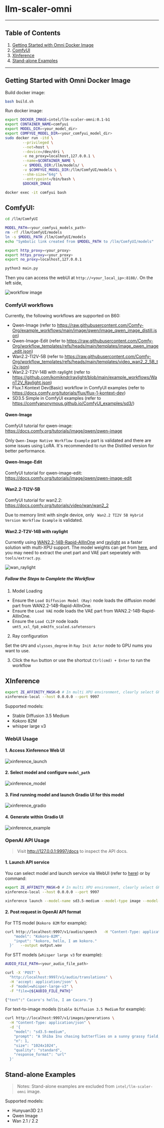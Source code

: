 # llm-scaler-omni

---

## Table of Contents

1. [Getting Started with Omni Docker Image](#getting-started-with-omni-docker-image)
2. [ComfyUI](#comfyui)
3. [XInference](#xinference)
4. [Stand-alone Examples](#stand-alone-examples)

---

## Getting Started with Omni Docker Image

Build docker image:

```bash
bash build.sh
```

Run docker image:

```bash
export DOCKER_IMAGE=intel/llm-scaler-omni:0.1-b1
export CONTAINER_NAME=comfyui
export MODEL_DIR=<your_model_dir>
export COMFYUI_MODEL_DIR=<your_comfyui_model_dir>
sudo docker run -itd \
        --privileged \
        --net=host \
        --device=/dev/dri \
        -e no_proxy=localhost,127.0.0.1 \
        --name=$CONTAINER_NAME \
        -v $MODEL_DIR:/llm/models/ \
        -v $COMFYUI_MODEL_DIR:/llm/ComfyUI/models \
        --shm-size="64g" \
        --entrypoint=/bin/bash \
        $DOCKER_IMAGE

docker exec -it comfyui bash
```

## ComfyUI:
```bash
cd /llm/ComfyUI

MODEL_PATH=<your_comfyui_models_path>
rm -rf /llm/ComfyUI/models
ln -s $MODEL_PATH /llm/ComfyUI/models
echo "Symbolic link created from $MODEL_PATH to /llm/ComfyUI/models"

export http_proxy=<your_proxy>
export https_proxy=<your_proxy>
export no_proxy=localhost,127.0.0.1

python3 main.py
```

Then you can access the webUI at `http://<your_local_ip>:8188/`. On the left side, 

![workflow image](./assets/confyui_workflow.png)

### ComfyUI workflows

Currently, the following workflows are supported on B60:
- Qwen-Image (refer to https://raw.githubusercontent.com/Comfy-Org/example_workflows/main/image/qwen/image_qwen_image_distill.json)
- Qwen-Image-Edit (refer to https://raw.githubusercontent.com/Comfy-Org/workflow_templates/refs/heads/main/templates/image_qwen_image_edit.json)
- Wan2.2-TI2V-5B (refer to https://raw.githubusercontent.com/Comfy-Org/workflow_templates/refs/heads/main/templates/video_wan2_2_5B_ti2v.json)
- Wan2.2-T2V-14B with raylight (refer to https://github.com/komikndr/raylight/blob/main/example_workflows/WanT2V_Raylight.json)
- Flux.1 Kontext Dev(Basic) workflow in ComfyUI examples (refer to https://docs.comfy.org/tutorials/flux/flux-1-kontext-dev)
- SD3.5 Simple in ComfyUI examples (refer to https://comfyanonymous.github.io/ComfyUI_examples/sd3/)

#### Qwen-Image

ComfyUI tutorial for qwen-image: https://docs.comfy.org/tutorials/image/qwen/qwen-image

Only `Qwen-Image Native Workflow Example` part is validated and there are some issues using LoRA. It's recommended to run the Distilled version for better performance.

#### Qwen-Image-Edit

ComfyUI tutorial for qwen-image-edit: https://docs.comfy.org/tutorials/image/qwen/qwen-image-edit

#### Wan2.2-TI2V-5B

ComfyUI tutorial for wan2.2: https://docs.comfy.org/tutorials/video/wan/wan2_2

Due to memory limit with single device, only `
Wan2.2 TI2V 5B Hybrid Version Workflow Example` is validated.

#### Wan2.2-T2V-14B with raylight

Currently using [WAN2.2-14B-Rapid-AllInOne](https://huggingface.co/Phr00t/WAN2.2-14B-Rapid-AllInOne) and [raylight](https://github.com/komikndr/raylight) as a faster solution with multi-XPU support. The model weights can get from [here](https://modelscope.cn/models/Phr00t/WAN2.2-14B-Rapid-AllInOne/files), and you may need to extract the unet part and VAE part seperately with `tools/extract.py`.

![wan_raylight](./assets/wan_raylight.png)

##### Follow the Steps to Complete the Workflow

1. Model Loading

- Ensure the `Load Diffusion Model (Ray)` node loads the diffusion model part from WAN2.2-14B-Rapid-AllInOne.
- Ensure the `Load VAE` node loads the VAE part from WAN2.2-14B-Rapid-AllInOne.
- Ensure the `Load CLIP` node loads `umt5_xxl_fp8_e4m3fn_scaled.safetensors`

2. Ray configuration

Set the `GPU` and `ulysses_degree` in `Ray Init Actor` node to GPU nums you want to use.

3. Click the `Run` button or use the shortcut `Ctrl(cmd) + Enter` to run the workflow

## XInference

```bash
export ZE_AFFINITY_MASK=0 # In multi XPU environment, clearly select GPU index to avoid issues.
xinference-local --host 0.0.0.0 --port 9997
```
Supported models:
- Stable Diffusion 3.5 Medium
- Kokoro 82M
- whisper large v3

### WebUI Usage

#### 1. Access Xinference Web UI
![xinference_launch](./assets/xinference_launch.png)

#### 2. Select model and configure `model_path`
![xinference_model](./assets/xinference_configure.png)

#### 3. Find running model and launch Gradio UI for this model
![xinference_gradio](./assets/xinference_gradio.png)

#### 4. Generate within Gradio UI
![xinference_example](./assets/xinference_sd.png)

### OpenAI API Usage

> Visit http://127.0.0.1:9997/docs to inspect the API docs.

#### 1. Launch API service
You can select model and launch service via WebUI (refer to [here](#1-access-xinference-web-ui)) or by command:

```bash
export ZE_AFFINITY_MASK=0 # In multi XPU environment, clearly select GPU index to avoid issues.
xinference-local --host 0.0.0.0 --port 9997

xinference launch --model-name sd3.5-medium --model-type image --model-path /llm/models/stable-diffusion-3.5-medium/
```

#### 2. Post request in OpenAI API format

For TTS model (`Kokoro 82M` for example):
```bash
curl http://localhost:9997/v1/audio/speech   -H "Content-Type: application/json"   -d '{
    "model": "Kokoro-82M",
    "input": "kokoro, hello, I am kokoro." 
  }'   --output output.wav
```

For STT models (`whisper large v3` for example):
```bash
AUDIO_FILE_PATH=<your_audio_file_path>

curl -X 'POST' \
  "http://localhost:9997/v1/audio/translations" \
  -H 'accept: application/json' \
  -F "model=whisper-large-v3" \
  -F "file=@${AUDIO_FILE_PATH}"

{"text":" Cacaro's hello, I am Cacaro."}
```

For text-to-image models (`Stable Diffusion 3.5 Medium` for example):
```bash
curl http://localhost:9997/v1/images/generations \
  -H "Content-Type: application/json" \
  -d '{
    "model": "sd3.5-medium",
    "prompt": "A Shiba Inu chasing butterflies on a sunny grassy field, cartoon style, with vibrant colors.",
    "n": 1,
    "size": "1024x1024",
    "quality": "standard",
    "response_format": "url"
  }'
```

## Stand-alone Examples 

> Notes: Stand-alone examples are excluded from `intel/llm-scaler-omni` image.

Supported models:
- Hunyuan3D 2.1
- Qwen Image
- Wan 2.1 / 2.2

